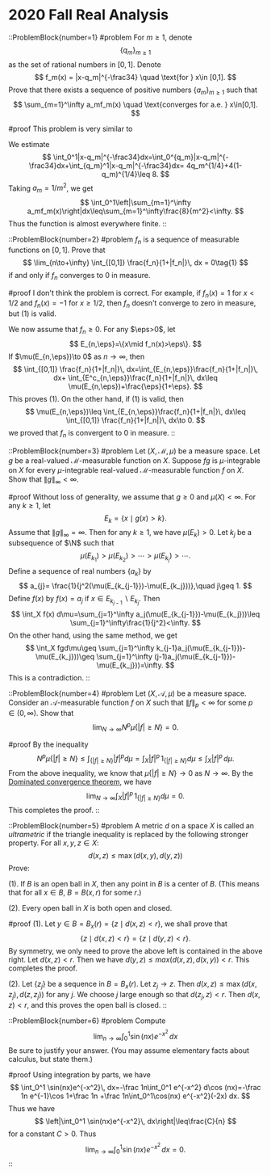 # 2020 Fall Real Analysis

::ProblemBlock{number=1}
#problem
For $m\geq 1$, denote
$$
\{ q_m\}_{m\geq 1}
$$
as the set of rational numbers in $[0,1]$. Denote
$$
f_m(x) = |x-q_m|^{-\frac34} \quad \text{for } x\in [0,1].
$$
Prove that there exists a sequence of positive numbers $\{a_m\}_{m\geq 1}$ such that
$$
\sum_{m=1}^\infty a_mf_m(x) \quad \text{converges for a.e. } x\in[0,1].
$$

#proof
This problem is very similar to 

We estimate
$$
\int_0^1|x-q_m|^{-\frac34}dx=\int_0^{q_m}|x-q_m|^{-\frac34}dx+\int_{q_m}^1|x-q_m|^{-\frac34}dx=
4q_m^{1/4}+4(1-q_m)^{1/4}\leq 8.
$$
Taking $a_m=1/m^2$, we get 
$$
\int_0^1\left|\sum_{m=1}^\infty a_mf_m(x)\right|dx\leq\sum_{m=1}^\infty\frac{8}{m^2}<\infty.
$$
Thus the function is almost everywhere finite. 
::

::ProblemBlock{number=2}
#problem
$f_n$ is a sequence of measurable functions on $[0,1]$. Prove that
$$
\lim_{n\to+\infty} \int_{[0,1]} \frac{f_n}{1+|f_n|}\, dx = 0\tag{1}
$$
if and only if $f_n$ converges to 0 in measure.

#proof
I don't think the problem is correct. For example, if $f_n(x)=1$ for $x<1/2$ and $f_n(x)=-1$ for $x\geq 1/2$, then $f_n$ doesn't converge to zero in measure, but (1) is valid. 

We now assume that $f_n\geq 0$. For any $\eps>0$, let
$$
E_{n,\eps}=\{x\mid f_n(x)>\eps\}.
$$
If $\mu(E_{n,\eps})\to 0$ as $n\to\infty$, then
$$
\int_{[0,1]} \frac{f_n}{1+|f_n|}\, dx=\int_{E_{n,\eps}}\frac{f_n}{1+|f_n|}\, dx+  \int_{E^c_{n,\eps}}\frac{f_n}{1+|f_n|}\, dx\leq \mu(E_{n,\eps})+\frac{\eps}{1+\eps}.
$$
This proves (1). On the other hand, if (1) is valid, then 
$$
\mu(E_{n,\eps})\leq \int_{E_{n,\eps}}\frac{f_n}{1+|f_n|}\, dx\leq \int_{[0,1]} \frac{f_n}{1+|f_n|}\, dx\to 0.
$$
we proved that $f_n$ is convergent to $0$ in measure. 
::

::ProblemBlock{number=3}
#problem
Let $(X,\mathcal{M},\mu)$ be a measure space. Let $g$ be a real-valued $\mathcal{M}$-measurable function on $X$. Suppose $fg$ is $\mu$-integrable on $X$ for every $\mu$-integrable real-valued $\mathcal{M}$-measurable function $f$ on $X$. Show that $\|g\|_\infty<\infty$.

#proof
Without loss of generality, we assume that $g\geq 0$ and $\mu(X)<\infty$. For any $k\geq 1$, let
$$
E_k=\{ x\mid g(x)>k\}.
$$
Assume that $\|g\|_\infty=\infty$. Then for any $k\geq 1$, we have $\mu(E_k)>0$.
Let $k_j$ be a subsequence of $\N$ such that 
$$
\mu(E_{k_1})>\mu(E_{k_2})>\cdots > \mu(E_{k_j})>\cdots.
$$
Define a sequence of real numbers $\{a_k\}$ by  
$$
a_{j}= \frac{1}{j^2(\mu(E_{k_{j-1}})-\mu(E_{k_j}))},\quad j\geq 1.
$$
Define $f(x)$ by $f(x)=a_j$ if $x\in E_{k_{j-1}}\backslash E_{k_j}$. Then 
$$
\int_X f(x) d\mu=\sum_{j=1}^\infty a_j(\mu(E_{k_{j-1}})-\mu(E_{k_j}))\leq \sum_{j=1}^\infty\frac{1}{j^2}<\infty.
$$
On the other hand, using the same method, we get
$$
\int_X fgd\mu\geq \sum_{j=1}^\infty k_{j-1}a_j(\mu(E_{k_{j-1}})-\mu(E_{k_j}))\geq 
\sum_{j=1}^\infty (j-1)a_j(\mu(E_{k_{j-1}})-\mu(E_{k_j}))=\infty.
$$
This is a contradiction. 
::

::ProblemBlock{number=4}
#problem
Let $(X,\mathcal{A},\mu)$ be a measure space. Consider an $\mathcal{A}$-measurable function $f$ on $X$ such that $\|f\|_p<\infty$ for some $p\in(0,\infty)$. Show that 
$$
\lim_{N\to\infty} N^p\mu\{|f|\geq N\} = 0.
$$

#proof
By the inequality
$$
N^p\mu\{|f|\geq N\}\leq\int_{\{|f|\geq N\}}|f|^p d\mu=\int_X |f|^p \,1_{\{|f|\geq N\}}d\mu\leq\int_X |f|^p\,d\mu.
$$
From the above inequality, we know that  $\mu\{|f|\geq N\}\to 0$ as $N\to\infty$.
By the [Dominated convergence theorem](https://en.wikipedia.org/wiki/Dominated_convergence_theorem),
we have 
$$
\lim_{N\to\infty} \int_X |f|^p \,1_{\{|f|\geq N\}}d\mu=0.
$$
This completes the proof.
::

::ProblemBlock{number=5}
#problem
A metric $d$ on a space $X$ is called an *ultrametric* if the triangle inequality is replaced by the following stronger property. For all $x,y,z\in X$:
$$
d(x,z)\leq \max(d(x,y),d(y,z))
$$
Prove:

(1). If $B$ is an open ball in $X$, then any point in $B$ is a center of $B$. (This means that for all $x\in B$, $B=B(x,r)$ for some $r$.)

(2). Every open ball in $X$ is both open and closed.

#proof
(1).  Let $y\in B=B_x(r)=\{z\mid d(x,z)<r\}$, we shall prove that 
$$
\{z\mid d(x,z)<r\}=\{z\mid d(y,z)<r\}.
$$
By symmetry, we only need to prove the above left is contained in the above right. Let $d(x,z)<r$. Then we have $d(y,z)\leq max(d(x,z), d(x,y))<r$. This completes the proof. 

(2). Let $\{z_j\}$ be a sequence in $B=B_x(r)$. Let $z_j\to z$. Then $d(x,z)\leq\max(d(x,z_j), d(z,z_j))$ for any $j$. We choose $j$ large enough so that $d(z_j,z)<r$. Then $d(x,z)<r$, and this proves the open ball is closed.
::

::ProblemBlock{number=6}
#problem
Compute
$$
\lim_{n\to\infty} \int_0^1 \sin(nx)e^{-x^2}\, dx
$$
Be sure to justify your answer. (You may assume elementary facts about calculus, but state them.)

#proof
Using integration by parts, 
we have 
$$
\int_0^1 \sin(nx)e^{-x^2}\, dx=-\frac 1n\int_0^1 e^{-x^2} d\cos (nx)=-\frac 1n e^{-1}\cos 1+\frac 1n
+\frac 1n\int_0^1\cos(nx) e^{-x^2}(-2x) dx.
$$
Thus we have 
$$
\left|\int_0^1 \sin(nx)e^{-x^2}\, dx\right|\leq\frac{C}{n}
$$
for a constant $C>0$. Thus 
$$
\lim_{n\to\infty} \int_0^1 \sin(nx)e^{-x^2}\, dx=0.
$$
::